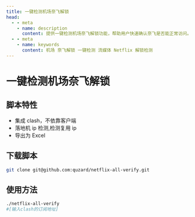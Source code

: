```yaml
---
title: 一键检测机场奈飞解锁
head:
  - - meta
    - name: description
      content: 提供一键检测机场奈飞解锁功能，帮助用户快速确认奈飞是否能正常访问。
  - - meta
    - name: keywords
      content: 机场 奈飞解锁 一键检测 流媒体 Netflix 解锁检测
---
```


# 一键检测机场奈飞解锁

## 脚本特性

- 集成 clash，不依靠客户端
- 落地机 ip 检测,检测复用 ip
- 导出为 Excel

## 下载脚本

```sh
git clone git@github.com:quzard/netflix-all-verify.git
```

## 使用方法

```sh
./netflix-all-verify
#[输入clash的订阅地址]
```
